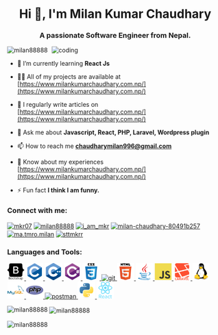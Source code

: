 
<h1 align="center">Hi 👋, I'm Milan Kumar Chaudhary</h1>
<h3 align="center">A passionate Software Engineer from Nepal.</h3>
<img align="right" alt="coding" width="400" src="https://miro.medium.com/max/828/0*7Q3yvSIv_t0ioJ-Z.gif">

<p align="left"> <img src="https://komarev.com/ghpvc/?username=milan88888&label=Profile%20views&color=0e75b6&style=flat" alt="milan88888" /> </p>

- 🌱 I’m currently learning **React Js**

- 👨‍💻 All of my projects are available at [https://www.milankumarchaudhary.com.np/](https://www.milankumarchaudhary.com.np/)

- 📝 I regularly write articles on [https://www.milankumarchaudhary.com.np/](https://www.milankumarchaudhary.com.np/)

- 💬 Ask me about **Javascript, React, PHP, Laravel, Wordpress plugin**

- 📫 How to reach me **chaudharymilan996@gmail.com**

- 📄 Know about my experiences [https://www.milankumarchaudhary.com.np/](https://www.milankumarchaudhary.com.np/)

- ⚡ Fun fact **I think I am funny.**

<h3 align="left">Connect with me:</h3>
<p align="left">
<a href="https://codepen.io/mkr07" target="blank"><img align="center" src="https://raw.githubusercontent.com/rahuldkjain/github-profile-readme-generator/master/src/images/icons/Social/codepen.svg" alt="mkr07" height="30" width="40" /></a>
<a href="https://dev.to/milan88888" target="blank"><img align="center" src="https://raw.githubusercontent.com/rahuldkjain/github-profile-readme-generator/master/src/images/icons/Social/devto.svg" alt="milan88888" height="30" width="40" /></a>
<a href="https://twitter.com/i_am_mkr" target="blank"><img align="center" src="https://raw.githubusercontent.com/rahuldkjain/github-profile-readme-generator/master/src/images/icons/Social/twitter.svg" alt="i_am_mkr" height="30" width="40" /></a>
<a href="https://linkedin.com/in/milan-chaudhary-80491b257" target="blank"><img align="center" src="https://raw.githubusercontent.com/rahuldkjain/github-profile-readme-generator/master/src/images/icons/Social/linked-in-alt.svg" alt="milan-chaudhary-80491b257" height="30" width="40" /></a>
<a href="https://fb.com/ma.tmro.milan" target="blank"><img align="center" src="https://raw.githubusercontent.com/rahuldkjain/github-profile-readme-generator/master/src/images/icons/Social/facebook.svg" alt="ma.tmro.milan" height="30" width="40" /></a>
<a href="https://www.hackerrank.com/sttmkrr" target="blank"><img align="center" src="https://raw.githubusercontent.com/rahuldkjain/github-profile-readme-generator/master/src/images/icons/Social/hackerrank.svg" alt="sttmkrr" height="30" width="40" /></a>
</p>

<h3 align="left">Languages and Tools:</h3>
<p align="left"> <a href="https://getbootstrap.com" target="_blank" rel="noreferrer"> <img src="https://raw.githubusercontent.com/devicons/devicon/master/icons/bootstrap/bootstrap-plain-wordmark.svg" alt="bootstrap" width="40" height="40"/> </a> <a href="https://www.cprogramming.com/" target="_blank" rel="noreferrer"> <img src="https://raw.githubusercontent.com/devicons/devicon/master/icons/c/c-original.svg" alt="c" width="40" height="40"/> </a> <a href="https://www.w3schools.com/cpp/" target="_blank" rel="noreferrer"> <img src="https://raw.githubusercontent.com/devicons/devicon/master/icons/cplusplus/cplusplus-original.svg" alt="cplusplus" width="40" height="40"/> </a> <a href="https://www.w3schools.com/cs/" target="_blank" rel="noreferrer"> <img src="https://raw.githubusercontent.com/devicons/devicon/master/icons/csharp/csharp-original.svg" alt="csharp" width="40" height="40"/> </a> <a href="https://www.w3schools.com/css/" target="_blank" rel="noreferrer"> <img src="https://raw.githubusercontent.com/devicons/devicon/master/icons/css3/css3-original-wordmark.svg" alt="css3" width="40" height="40"/> </a> <a href="https://git-scm.com/" target="_blank" rel="noreferrer"> <img src="https://www.vectorlogo.zone/logos/git-scm/git-scm-icon.svg" alt="git" width="40" height="40"/> </a> <a href="https://www.w3.org/html/" target="_blank" rel="noreferrer"> <img src="https://raw.githubusercontent.com/devicons/devicon/master/icons/html5/html5-original-wordmark.svg" alt="html5" width="40" height="40"/> </a> <a href="https://www.java.com" target="_blank" rel="noreferrer"> <img src="https://raw.githubusercontent.com/devicons/devicon/master/icons/java/java-original.svg" alt="java" width="40" height="40"/> </a> <a href="https://developer.mozilla.org/en-US/docs/Web/JavaScript" target="_blank" rel="noreferrer"> <img src="https://raw.githubusercontent.com/devicons/devicon/master/icons/javascript/javascript-original.svg" alt="javascript" width="40" height="40"/> </a> <a href="https://laravel.com/" target="_blank" rel="noreferrer"> <img src="https://raw.githubusercontent.com/devicons/devicon/master/icons/laravel/laravel-plain-wordmark.svg" alt="laravel" width="40" height="40"/> </a> <a href="https://www.linux.org/" target="_blank" rel="noreferrer"> <img src="https://raw.githubusercontent.com/devicons/devicon/master/icons/linux/linux-original.svg" alt="linux" width="40" height="40"/> </a> <a href="https://www.mysql.com/" target="_blank" rel="noreferrer"> <img src="https://raw.githubusercontent.com/devicons/devicon/master/icons/mysql/mysql-original-wordmark.svg" alt="mysql" width="40" height="40"/> </a> <a href="https://www.php.net" target="_blank" rel="noreferrer"> <img src="https://raw.githubusercontent.com/devicons/devicon/master/icons/php/php-original.svg" alt="php" width="40" height="40"/> </a> <a href="https://postman.com" target="_blank" rel="noreferrer"> <img src="https://www.vectorlogo.zone/logos/getpostman/getpostman-icon.svg" alt="postman" width="40" height="40"/> </a> <a href="https://www.python.org" target="_blank" rel="noreferrer"> <img src="https://raw.githubusercontent.com/devicons/devicon/master/icons/python/python-original.svg" alt="python" width="40" height="40"/> </a> <a href="https://reactjs.org/" target="_blank" rel="noreferrer"> <img src="https://raw.githubusercontent.com/devicons/devicon/master/icons/react/react-original-wordmark.svg" alt="react" width="40" height="40"/> </a> </p>

<p><img align="left" src="https://github-readme-stats.vercel.app/api/top-langs?username=milan88888&count_private=true&show_icons=true&locale=en&layout=compact" alt="milan88888" /></p>

<p>&nbsp;<img align="center" src="https://github-readme-stats.vercel.app/api?username=milan88888&count_private=true&show_icons=true&locale=en" alt="milan88888" /></p>

<p><img align="center" src="https://github-readme-streak-stats.herokuapp.com/?user=milan88888&" alt="milan88888" /></p>
